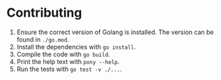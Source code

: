 # Contributing

1. Ensure the correct version of Golang is installed. The version can be found in `./go.mod`.
1. Install the dependencies with `go install`.
1. Compile the code with `go build`.
1. Print the help text with `pony --help`.
1. Run the tests with `go test -v ./...`.
